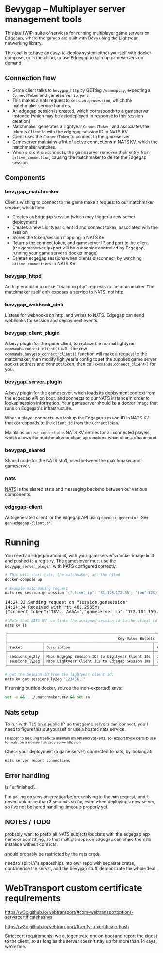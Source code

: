 # Bevygap – Multiplayer server management tools

This is a (WIP) suite of services for running multiplayer game servers on [Edgegap](https://edgegap.com), where the games are
built with Bevy using the [Lightyear](https://crates.io/crates/lightyear) networking library.

The goal is to have an easy-to-deploy system either yourself with docker-compose, or in the cloud,
to use Edgegap to spin up gameservers on demand. 

## Connection flow

* Game client talks to `bevygap_http` by GETting `/wannaplay`, expecting a `ConnectToken` and gameserver `ip:port`.
* This makes a nats request to `session.gensession`, which the matchmaker service handles.
* An edgegap session is created, which corresponds to a gameserver instance (which may be autodeployed in response to this session creation)
* Matchmaker generates a Lightyear `ConnectToken`, and associates the token's `ClientId` with the edgegap session ID in NATS KV.
* Client uses the `ConnectToken` to connect to the gameserver
* Gameserver maintains a list of active connections in NATS KV, which the matchmaker watches.
* When a client disconnects, the gameserver removes their entry from `active_connection`, causing the matchmaker to delete the Edgegap session.

## Components

### bevygap_matchmaker

Clients wishing to connect to the game make a request to our matchmaker service, which then:

* Creates an Edgegap session (which may trigger a new server deployment)
* Creates a new Lightyear client id and connect token, associated with the session
* Stores the token/session mapping in NATS KV
* Returns the connect token, and gameserver IP and port to the client.
  (the gameserver ip+port will be a machine controlled by Edgegap, running your game server's docker image)
* Deletes edgegap sessions when clients disconnect, by watching `active_connections` in NATS KV

### bevygap_httpd

An http endpoint to make "i want to play" requests to the matchmaker.
The matchmaker itself only exposes a service to NATS, not http.

### bevygap_webhook_sink

Listens for webhooks on http, and writes to NATS. Edgegap can send webhooks for session and deployment events.

### bevygap_client_plugin

A bevy plugin for the game client, to replace the normal lightyear `commands.connect_client()` call.
The new `commands.bevygap_connect_client()` function will make a request to the matchmaker, then modify lightyear's config to set the supplied
game server socket address and connect token, then call `commands.connect_client()` for you.

### bevygap_server_plugin

A bevy plugin for the gameserver, which loads its deployment context from the edgegap API on boot,
and connects to our NATS instance in order to lookup session information. Your gameserver should
be a docker image that runs on Edgegap's infrastructure.

When a player connects, we lookup the Edgegap session ID in NATS KV that corresponds to the `client_id` from the `ConnectToken`.

Maintains `active_connections` NATS KV entries for all connected players, which allows the matchmaker to clean up sessions when clients disconnect.

### bevygap_shared

Shared code for the NATS stuff, used between the matchmaker and gameserver.

### nats

[NATS](https://nats.io/) is the shared state and messaging backend between our various components.

### edgegap-client

Autogenerated client for the edgegap API using `openapi-generator`. See `gen-edgegap-client.sh`.

# Running

You need an edgegap account, with your gameserver's docker image built and pushed to a registry.
The gameserver must use the `bevygap_server_plugin`, with NATS configured correctly.

```bash
# This will start nats, the matchmaker, and the httpd
docker-compose up
```

```bash
# Example matchmaking request
nats req session.gensession '{"client_ip": "81.128.172.55", "foo":123}'
```
<pre>
14:24:33 Sending request on "session.gensession"
14:24:34 Received with rtt 481.2565ms
{"connect_token":"TkV...AAAA=","gameserver_ip":"172.104.159.122","gameserver_port":32041,"link":"172.104.159.122:32041"}
</pre>

```bash
# Note that NATS KV now links the assigned session id to the client id from the issued token.
nats kv ls

╭───────────────────────────────────────────────────────────────────────────────────────────────────────────────────────╮
│                                                   Key-Value Buckets                                                   │
├────────────────┬──────────────────────────────────────────────────┬─────────────────────┬──────┬────────┬─────────────┤
│ Bucket         │ Description                                      │ Created             │ Size │ Values │ Last Update │
├────────────────┼──────────────────────────────────────────────────┼─────────────────────┼──────┼────────┼─────────────┤
│ sessions_eg2ly │ Maps Edgegap Session IDs to Lightyear Client IDs │ 2024-10-05 13:33:12 │ 69 B │ 1      │ 12.92s      │
│ sessions_ly2eg │ Maps Lightyear Client IDs to Edgegap Session IDs │ 2024-10-05 13:33:12 │ 69 B │ 1      │ 12.92s      │
╰────────────────┴──────────────────────────────────────────────────┴─────────────────────┴──────┴────────┴─────────────╯

# get the Session ID from the lightyear client id:
nats kv get sessions_ly2eg "123456.."
```

If running outside docker, source the (non-exported) envs:
```bash
set -a && . ./.matchmaker.env && set +a
```


## Nats setup

To run with TLS on a public IP, so that game servers can connect, you'll need to figure this out yourself or use a hosted nats service.

<small>
I happen to be using traefik to maintain my letsencrypt certs, so i export those certs to use for nats, on a domain I already serve https on.
</small>

Check your deployment (a game server) connected to nats, by looking at:
```
nats server report connections
```

## Error handling

Is "unfinished".. 

I'm polling on session creation before replying to the mm request, and it never took more than 3 seconds so far, even when deploying a new server, so i've not bothered handling timeouts properly yet.

## NOTES / TODO

probably want to prefix all NATS subjects/buckets with the edgegap app name or something, so that
multiple apps on edgegap can share the nats instance without conflicts.

should probably be restricted by the nats creds


need to split LY's spaceships into own repo with separate crates, containerise the server,
add the bevygap stuff, demonstrate the whole deal.

# WebTransport custom certificate requirements

https://w3c.github.io/webtransport/#dom-webtransportoptions-servercertificatehashes

https://w3c.github.io/webtransport/#verify-a-certificate-hash

Strict cert requirements, we autogenerate one on boot and report the digest to the client, so
as long as the server doesn't stay up for more than 14 days, we're fine.